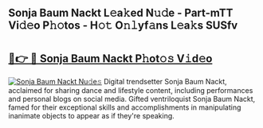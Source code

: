 ## Sonja Baum Nackt L𝚎a𝚔ed N𝚞𝚍e - Part-mTT Vi𝚍𝚎o P𝚑𝚘tos - H𝚘𝚝 O𝚗𝚕yf𝚊ns L𝚎a𝚔s SUSfv

# <h2><a href="http://kf9iiu.oniu.top/?m=Sonja+Baum+Nackt">🔗👉 🔴 Sonja Baum Nackt P𝚑ot𝚘𝚜 V𝚒d𝚎o</a></h2>

[![Sonja Baum Nackt Nu𝚍e𝚜](https://i.imgur.com/0qMVB7G.gif)](http://kf9iiu.oniu.top/?m=Sonja+Baum+Nackt)
Digital trendsetter Sonja Baum Nackt, acclaimed for sharing dance and lifestyle content, including performances and personal blogs on social media. Gifted ventriloquist Sonja Baum Nackt, famed for their exceptional skills and accomplishments in manipulating inanimate objects to appear as if they're speaking.  
